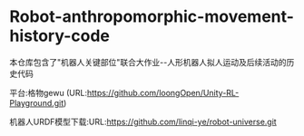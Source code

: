 # Robot-anthropomorphic-movement-history-code

本仓库包含了"机器人关键部位"联合大作业--人形机器人拟人运动及后续活动的历史代码

平台:格物gewu (URL:https://github.com/loongOpen/Unity-RL-Playground.git)

机器人URDF模型下载:URL:https://github.com/linqi-ye/robot-universe.git
